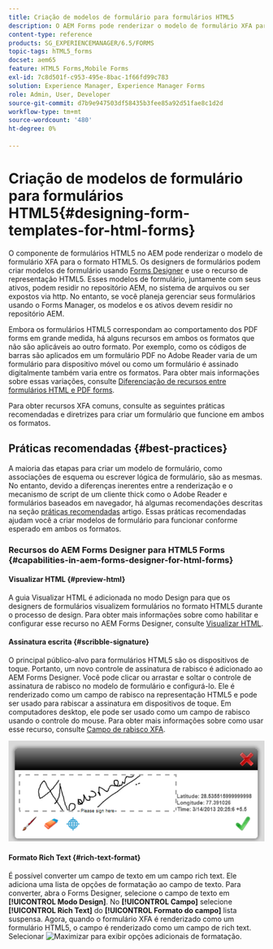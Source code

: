 ```yaml
---
title: Criação de modelos de formulário para formulários HTML5
description: O AEM Forms pode renderizar o modelo de formulário XFA para o formato HTML5. Os designers de formulário podem criar modelos de formulário usando o Designer e usar o recurso de representação HTML5.
content-type: reference
products: SG_EXPERIENCEMANAGER/6.5/FORMS
topic-tags: hTML5_forms
docset: aem65
feature: HTML5 Forms,Mobile Forms
exl-id: 7c8d501f-c953-495e-8bac-1f66fd99c783
solution: Experience Manager, Experience Manager Forms
role: Admin, User, Developer
source-git-commit: d7b9e947503df58435b3fee85a92d51fae8c1d2d
workflow-type: tm+mt
source-wordcount: '480'
ht-degree: 0%

---
```


# Criação de modelos de formulário para formulários HTML5{#designing-form-templates-for-html-forms}

O componente de formulários HTML5 no AEM pode renderizar o modelo de formulário XFA para o formato HTML5. Os designers de formulários podem criar modelos de formulário usando [Forms Designer](https://www.adobe.com/go/learn_aemforms_designer_63) e use o recurso de representação HTML5. Esses modelos de formulário, juntamente com seus ativos, podem residir no repositório AEM, no sistema de arquivos ou ser expostos via http. No entanto, se você planeja gerenciar seus formulários usando o Forms Manager, os modelos e os ativos devem residir no repositório AEM.

Embora os formulários HTML5 correspondam ao comportamento dos PDF forms em grande medida, há alguns recursos em ambos os formatos que não são aplicáveis ao outro formato. Por exemplo, como os códigos de barras são aplicados em um formulário PDF no Adobe Reader varia de um formulário para dispositivo móvel ou como um formulário é assinado digitalmente também varia entre os formatos. Para obter mais informações sobre essas variações, consulte [Diferenciação de recursos entre formulários HTML e PDF forms](../../forms/using/feature-differentiation-html5-forms-pdf-forms.md).

Para obter recursos XFA comuns, consulte as seguintes práticas recomendadas e diretrizes para criar um formulário que funcione em ambos os formatos.

## Práticas recomendadas {#best-practices}

A maioria das etapas para criar um modelo de formulário, como associações de esquema ou escrever lógica de formulário, são as mesmas. No entanto, devido a diferenças inerentes entre a renderização e o mecanismo de script de um cliente thick como o Adobe Reader e formulários baseados em navegador, há algumas recomendações descritas na seção [práticas recomendadas](/help/forms/using/design-accessible-html5-forms.md) artigo. Essas práticas recomendadas ajudam você a criar modelos de formulário para funcionar conforme esperado em ambos os formatos.

### Recursos do AEM Forms Designer para HTML5 Forms {#capabilities-in-aem-forms-designer-for-html-forms}

#### Visualizar HTML {#preview-html}

A guia Visualizar HTML é adicionada no modo Design para que os designers de formulários visualizem formulários no formato HTML5 durante o processo de design. Para obter mais informações sobre como habilitar e configurar esse recurso no AEM Forms Designer, consulte [Visualizar HTML](../../forms/using/preview-xdp-forms-html.md).

#### Assinatura escrita {#scribble-signature}

O principal público-alvo para formulários HTML5 são os dispositivos de toque. Portanto, um novo controle de assinatura de rabisco é adicionado ao AEM Forms Designer. Você pode clicar ou arrastar e soltar o controle de assinatura de rabisco no modelo de formulário e configurá-lo. Ele é renderizado como um campo de rabisco na representação HTML5 e pode ser usado para rabiscar a assinatura em dispositivos de toque. Em computadores desktop, ele pode ser usado como um campo de rabisco usando o controle do mouse. Para obter mais informações sobre como usar esse recurso, consulte [Campo de rabisco XFA](../../forms/using/scribble-signature.md).

![4](assets/4.png)

#### Formato Rich Text {#rich-text-format}

É possível converter um campo de texto em um campo rich text. Ele adiciona uma lista de opções de formatação ao campo de texto. Para converter, abra o Forms Designer, selecione o campo de texto em **[!UICONTROL Modo Design]**. No **[!UICONTROL Campo]** selecione **[!UICONTROL Rich Text]** do **[!UICONTROL Formato do campo]** lista suspensa. Agora, quando o formulário XFA é renderizado como um formulário HTML5, o campo é renderizado como um campo de rich text. Selecionar ![Maximizar](assets/maximize_icon.svg) para exibir opções adicionais de formatação.
